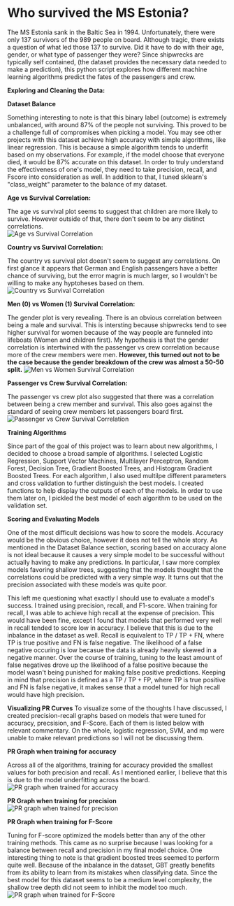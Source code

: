 # Who survived the MS Estonia?

The MS Estonia sank in the Baltic Sea in 1994. Unfortunately, there were only 137 survivors of the 989 people on board.
Although tragic, there exists a question of what led those 137 to survive. Did it have to do with their age, gender, or what type of passenger they were? Since shipwrecks are typically self contained, (the dataset provides the necessary data needed to make a prediction), this python script explores how different machine learning algorithms predict the fates of the passengers and crew.

**Exploring and Cleaning the Data:**

**Dataset Balance**

Something interesting to note is that this binary label (outcome) is extremely unbalanced, with around 87% of the people not surviving. This proved to be a challenge full of compromises when picking a model. You may see other projects with this dataset achieve high accuracy with simple algorithms, like linear regression. This is because a simple algorithm tends to underfit based on my observations. For example, if the model choose that everyone died, it would be 87% accurate on this dataset. In order to truly understand the effectiveness of one's model, they need to take precision, recall, and Fscore into consideration as well. In addition to that, I tuned sklearn's "class_weight" parameter to the balance of my dataset. 

**Age vs Survival Correlation:**

The age vs survival plot seems to suggest that children are more likely to survive. However outside of that, there don't seem to be any distinct correlations.  
![Age vs Survival Correlation](images/Age.png)

**Country vs Survival Correlation:**

The country vs survival plot doesn't seem to suggest any correlations. On first glance it appears that German and English passengers have a better chance of surviving, but the error magrin is much larger, so I wouldn't be willing to make any hyptoheses based on them.
![Country vs Survival Correlation](images/country_survival.png)

**Men (0) vs Women (1) Survival Correlation:**

The gender plot is very revealing. There is an obvious correlation between being a male and survival. This is intersting because shipwrecks tend to see higher survival for women because of the way people are funneled into lifeboats (Women and children first). My hypothesis is that the gender correlation is intertwined with the passenger vs crew correlation because more of the crew members were men. **However, this turned out not to be the case because the gender breakdown of the crew was almost a 50-50 split.**
![Men vs Women Survival Correlation](images/Men_0_Women_1.png)

**Passenger vs Crew Survival Correlation:**

The passenger vs crew plot also suggested that there was a correlation between being a crew member and survival. This also goes against the standard of seeing crew members let passengers board first. 
![Passenger vs Crew Survival Correlation](images/Passenger_Crew.png)

**Training Algorithms**

Since part of the goal of this project was to learn about new algorithms, I decided to choose a broad sample of algorithms. I selected Logistic Regression, Support Vector Machines, Multilayer Perceptron, Random Forest, Decision Tree, Gradient Boosted Trees, and Histogram Gradient Boosted Trees. For each algorithm, I also used multilpe different parameters and cross validation to further distinguish the best models. I created functions to help display the outputs of each of the models. In order to use them later on, I pickled the best model of each algorithm to be used on the validation set. 

**Scoring and Evaluating Models**

One of the most difficult decisions was how to score the models. Accuracy would be the obvious choice, however it does not tell the whole story. As mentioned in the Dataset Balance section, scoring based on accuracy alone is not ideal because it causes a very simple model to be successful without actually having to make any predictions. In particular, I saw more complex models favoring shallow trees, suggesting that the models thought that the correlations could be predicted with a very simple way. It turns out that the precision associated with these models was quite poor.

This left me questioning what exactly I should use to evaluate a model's success. I trained using precision, recall, and F1-score. When training for recall, I was able to achieve high recall at the expense of precision. This would have been fine, except I found that models that performed very well in recall tended to score low in accuracy. I believe that this is due to the inbalance in the dataset as well. Recall is equivalent to TP / TP + FN, where TP is true positive and FN is false negative. The likelihood of a false negative occuring is low becasue the data is already heavily skewed in a negative manner. Over the course of training, tuning to the least amount of false negatives drove up the likelihood of a false positive because the model wasn't being punished for making false positive predictions. Keeping in mind that precision is defined as a TP / TP + FP, where TP is true positive and FN is false negative, it makes sense that a model tuned for high recall would have high precision.

**Visualizing PR Curves**
To visualize some of the thoughts I have discussed, I created precision-recall graphs based on models that were tuned for accuracy, precsision, and F-Score. Each of them is listed below with relevant commentary. On the whole, logistic regression, SVM, and mp were unable to make relevant predictions so I will not be discussing them. 

**PR Graph when training for accuracy**

Across all of the algorithms, training for accuracy provided the smallest values for both precision and recall. As I mentioned earlier, I believe that this is due to the model underfitting across the board.  
![PR graph when trained for accuracy](images/PR_Graph_accuracy_training.png)

**PR Graph when training for precision**
![PR graph when trained for precision](images/PR_Graph_Precision_training.png)

**PR Graph when training for F-Score**

Tuning for F-score optimized the models better than any of the other training methods. This came as no surprise because I was looking for a balance between recall and precision in my final model choice. One interesting thing to note is that gradient boosted trees seemed to perform quite well.
Because of the inbalance in the dataset, GBT greatly benefits from its ability to learn from its mistakes when classifying data. Since the best model for this dataset seems to be a medium level complexity, the shallow tree depth did not seem to inhibit the model too much.
![PR graph when trained for F-Score](images/PR_Graph_F1_Training.png)
